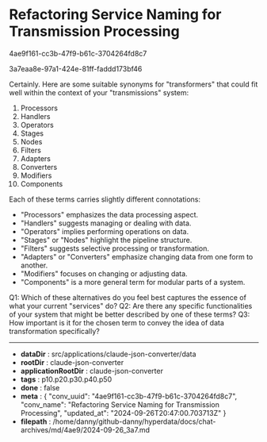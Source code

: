 # Refactoring Service Naming for Transmission Processing

4ae9f161-cc3b-47f9-b61c-3704264fd8c7

3a7eaa8e-97a1-424e-81ff-faddd173bf46

 Certainly. Here are some suitable synonyms for "transformers" that could fit well within the context of your "transmissions" system:

1. Processors
2. Handlers
3. Operators
4. Stages
5. Nodes
6. Filters
7. Adapters
8. Converters
9. Modifiers
10. Components

Each of these terms carries slightly different connotations:

- "Processors" emphasizes the data processing aspect.
- "Handlers" suggests managing or dealing with data.
- "Operators" implies performing operations on data.
- "Stages" or "Nodes" highlight the pipeline structure.
- "Filters" suggests selective processing or transformation.
- "Adapters" or "Converters" emphasize changing data from one form to another.
- "Modifiers" focuses on changing or adjusting data.
- "Components" is a more general term for modular parts of a system.

Q1: Which of these alternatives do you feel best captures the essence of what your current "services" do?
Q2: Are there any specific functionalities of your system that might be better described by one of these terms?
Q3: How important is it for the chosen term to convey the idea of data transformation specifically?

---

* **dataDir** : src/applications/claude-json-converter/data
* **rootDir** : claude-json-converter
* **applicationRootDir** : claude-json-converter
* **tags** : p10.p20.p30.p40.p50
* **done** : false
* **meta** : {
  "conv_uuid": "4ae9f161-cc3b-47f9-b61c-3704264fd8c7",
  "conv_name": "Refactoring Service Naming for Transmission Processing",
  "updated_at": "2024-09-26T20:47:00.703713Z"
}
* **filepath** : /home/danny/github-danny/hyperdata/docs/chat-archives/md/4ae9/2024-09-26_3a7.md